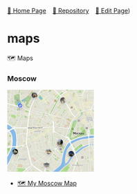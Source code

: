  [🚀 Home Page](https://andrewalevin.github.io/maps/) &ensp;  [🏰 Repository](https://github.com/andrewalevin/andrewalevin.github.io/maps/) &ensp;  [🔨 Edit Page](https://github.com/andrewalevin/maps/edit/main/README.md))

# maps
🗺️ Maps


### Moscow


<a href="moscow/"><img src="moscow/preview.png" alt="drawing" style="width:200px;"/></a>

- [🗺️ My Moscow Map](moscow/)
